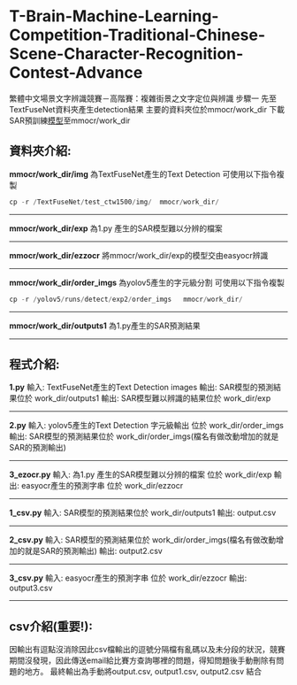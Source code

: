 # T-Brain-Machine-Learning-Competition-Traditional-Chinese-Scene-Character-Recognition-Contest-Advance
繁體中文場景文字辨識競賽－高階賽：複雜街景之文字定位與辨識
步驟一 先至TextFuseNet資料夾產生detection結果
主要的資料夾位於mmocr/work_dir
下載SAR預訓練[模型](https://download.openmmlab.com/mmocr/textrecog/sar/sar_r31_parallel_decoder_chineseocr_20210507-b4be8214.pth "模型")至mmocr/work_dir
## 資料夾介紹:
**mmocr/work_dir/img**
為TextFuseNet產生的Text Detection
可使用以下指令複製
```python
cp -r /TextFuseNet/test_ctw1500/img/  mmocr/work_dir/
```

------------


**mmocr/work_dir/exp**
為1.py 產生的SAR模型難以分辨的檔案

------------


**mmocr/work_dir/ezzocr**
將mmocr/work_dir/exp的模型交由easyocr辨識

------------


**mmocr/work_dir/order_imgs**
為yolov5產生的字元級分割
可使用以下指令複製
```python
cp -r /yolov5/runs/detect/exp2/order_imgs   mmocr/work_dir/
```

------------


**mmocr/work_dir/outputs1**
為1.py產生的SAR預測結果

------------


## 程式介紹:
**1.py**
輸入: TextFuseNet產生的Text Detection images
輸出: SAR模型的預測結果位於 work_dir/outputs1
輸出: SAR模型難以辨識的結果位於 work_dir/exp

------------


**2.py**
輸入: yolov5產生的Text Detection 字元級輸出 位於 work_dir/order_imgs
輸出: SAR模型的預測結果位於 work_dir/order_imgs(檔名有做改動增加的就是SAR的預測輸出)

------------


**3_ezocr.py**
輸入: 為1.py 產生的SAR模型難以分辨的檔案 位於 work_dir/exp
輸出: easyocr產生的預測字串 位於 work_dir/ezzocr

------------


**1_csv.py**
輸入: SAR模型的預測結果位於 work_dir/outputs1
輸出: output.csv

------------


**2_csv.py**
輸入: SAR模型的預測結果位於 work_dir/order_imgs(檔名有做改動增加的就是SAR的預測輸出)
輸出: output2.csv

------------


**3_csv.py**
輸入: easyocr產生的預測字串 位於 work_dir/ezzocr
輸出: output3.csv

------------

## csv介紹(重要!):
因輸出有逗點沒消除因此csv檔輸出的逗號分隔檔有亂碼以及未分段的狀況，競賽期間沒發現，因此傳送email給比賽方查詢哪裡的問題，得知問題後手動刪除有問題的地方。
最終輸出為手動將output.csv, output1.csv, output2.csv 結合



